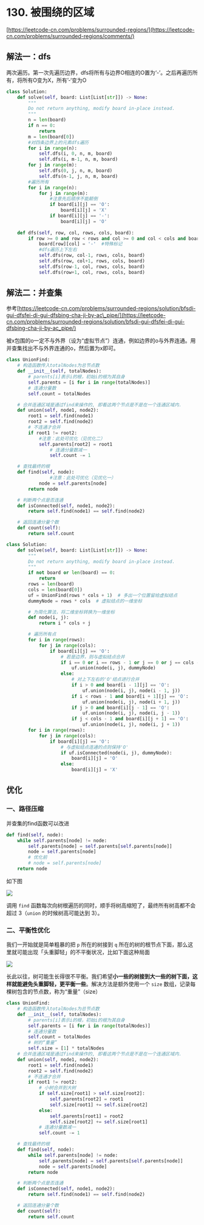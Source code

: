 # 130. 被围绕的区域

[https://leetcode-cn.com/problems/surrounded-regions/](https://leetcode-cn.com/problems/surrounded-regions/comments/)

## 解法一：dfs

两次遍历。第一次先遍历边界，dfs将所有与边界O相连的O置为‘-’。之后再遍历所有，将所有O变为X，所有’-‘变为O

```python
class Solution:
    def solve(self, board: List[List[str]]) -> None:
        """
        Do not return anything, modify board in-place instead.
        """
        n = len(board)
        if n == 0:
            return
        m = len(board[0])
        #对四条边界上的元素dfs遍历
        for i in range(n):            
            self.dfs(i, 0, n, m, board)
            self.dfs(i, m-1, n, m, board)
        for j in range(m):
            self.dfs(0, j, n, m, board)
            self.dfs(n-1, j, n, m, board)
        #遍历所有
        for i in range(n):
            for j in range(m):
            	#注意先后顺序不能颠倒
                if board[i][j] == 'O':
                    board[i][j] = 'X'
                if board[i][j] == '-':
                    board[i][j] = 'O'
        
    def dfs(self, row, col, rows, cols, board):
        if row >= 0 and row < rows and col >= 0 and col < cols and board[row][col] == 'O':
            board[row][col] = '-'  #特殊标记
            #dfs遍历上下左右
            self.dfs(row, col-1, rows, cols, board)
            self.dfs(row, col+1, rows, cols, board)
            self.dfs(row-1, col, rows, cols, board)
            self.dfs(row+1, col, rows, cols, board)   
```

## 解法二：并查集

参考[https://leetcode-cn.com/problems/surrounded-regions/solution/bfsdi-gui-dfsfei-di-gui-dfsbing-cha-ji-by-ac\_pipe/](https://leetcode-cn.com/problems/surrounded-regions/solution/bfsdi-gui-dfsfei-di-gui-dfsbing-cha-ji-by-ac_pipe/)

被x包围的o一定不与外界（设为“虚拟节点”）连通，例如边界的o与外界连通。用并查集找出不与外界连通的o，然后置为x即可。

```python
class UnionFind:
    # 构造函数传入totalNodes为总节点数
    def __init__(self, totalNodes):
        # parents[i]表示i的根，初始i的根为其自身
        self.parents = [i for i in range(totalNodes)]
        # 连通分量数
        self.count = totalNodes

    # 合并连通区域是通过find来操作的, 即看这两个节点是不是在一个连通区域内.
    def union(self, node1, node2):
        root1 = self.find(node1)
        root2 = self.find(node2)
        # 不连通才合并
        if root1 != root2:
          	#注意：此处可优化（见优化二）
            self.parents[root2] = root1
        		# 连通分量数减一
        		self.count -= 1

    # 查找最终的根
    def find(self, node):
      			#注意：此处可优化（见优化一）
            node = self.parents[node]
        return node

    # 判断两个点是否连通
    def isConnected(self, node1, node2):
        return self.find(node1) == self.find(node2)

    # 返回连通分量个数
    def count(self):
        return self.count

class Solution:
    def solve(self, board: List[List[str]]) -> None:
        """
        Do not return anything, modify board in-place instead.
        """
        if not board or len(board) == 0:
            return
        rows = len(board)
        cols = len(board[0])
        uf = UnionFind(rows * cols + 1)  # 多出一个位置留给虚拟结点
        dummyNode = rows * cols  # 虚拟结点的一维坐标

        # 为简化算法，将二维坐标转换为一维坐标
        def node(i, j):
            return i * cols + j

        # 遍历所有点
        for i in range(rows):
            for j in range(cols):
                if board[i][j] == 'O':
                    # 若是边界，则与虚拟结点合并
                    if i == 0 or i == rows - 1 or j == 0 or j == cols - 1:
                        uf.union(node(i, j), dummyNode)
                    else:
                        # 对上下左右的'O'结点进行合并
                        if i > 0 and board[i - 1][j] == 'O':
                            uf.union(node(i, j), node(i - 1, j))
                        if i < rows - 1 and board[i + 1][j] == 'O':
                            uf.union(node(i, j), node(i + 1, j))
                        if j > 0 and board[i][j - 1] == 'O':
                            uf.union(node(i, j), node(i, j - 1))
                        if j < cols - 1 and board[i][j + 1] == 'O':
                            uf.union(node(i, j), node(i, j + 1))
        for i in range(rows):
            for j in range(cols):
                if board[i][j] == 'O':
                    # 与虚拟结点连通的点则保持'O'
                    if uf.isConnected(node(i, j), dummyNode):
                        board[i][j] = 'O'
                    else:
                        board[i][j] = 'X'
```

## 优化

### 一、路径压缩

并查集的find函数可以改进

```python
def find(self, node):
    while self.parents[node] != node:
        self.parents[node] = self.parents[self.parents[node]]
        node = self.parents[node]
        # 优化前
        # node = self.parents[node]
    return node
```

如下图

![](../images/130_1.gif)

调用 `find` 函数每次向树根遍历的同时，顺手将树高缩短了，最终所有树高都不会超过 3（`union` 的时候树高可能达到 3）。

### 二、平衡性优化

我们一开始就是简单粗暴的把 `p` 所在的树接到 `q` 所在的树的根节点下面，那么这里就可能出现「头重脚轻」的不平衡状况，比如下面这种局面

![](../images/130_2.jpg)

长此以往，树可能生长得很不平衡。我们希望**小一些的树接到大一些的树下面，这样就能避免头重脚轻，更平衡一些**。解决方法是额外使用一个 `size` 数组，记录每棵树包含的节点数，称为“重量”（size）

```python
class UnionFind:
    # 构造函数传入totalNodes为总节点数
    def __init__(self, totalNodes):
        # parents[i]表示i的根，初始i的根为其自身
        self.parents = [i for i in range(totalNodes)]
        # 连通分量数
        self.count = totalNodes
        # 树的“重量”
        self.size = [1] * totalNodes
    # 合并连通区域是通过find来操作的, 即看这两个节点是不是在一个连通区域内.
    def union(self, node1, node2):
        root1 = self.find(node1)
        root2 = self.find(node2)
        # 不连通才合并
        if root1 != root2:
          	# 小树合并到大树
            if self.size[root1] > self.size[root2]:
                self.parents[root2] = root1
                self.size[root1] += self.size[root2]
            else:
                self.parents[root1] = root2
                self.size[root2] += self.size[root1]
            # 连通分量数减一
            self.count -= 1

    # 查找最终的根
    def find(self, node):
        while self.parents[node] != node:
            self.parents[node] = self.parents[self.parents[node]]
            node = self.parents[node]
        return node

    # 判断两个点是否连通
    def isConnected(self, node1, node2):
        return self.find(node1) == self.find(node2)

    # 返回连通分量个数
    def count(self):
        return self.count
```

